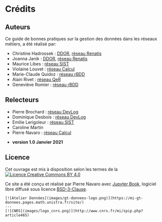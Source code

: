 # Crédits

## Auteurs

Ce guide de bonnes pratiques sur la gestion des données dans les réseaux métiers, a été réalisé par:

* Christine Hadrossek : [DDOR](https://www.science-ouverte.cnrs.fr/), [réseau Renatis](http://renatis.cnrs.fr/)
* Joanna Janik : [DDOR](https://www.science-ouverte.cnrs.fr/), [réseau Renatis](http://renatis.cnrs.fr/)
* Maurice Libes : [réseau SIST](http://sist.cnrs.fr)
* Violaine Louvet : [réseau Calcul](https://calcul.math.cnrs.fr/)
* Marie-Claude Quidoz : [réseau rBDD](http://rbdd.cnrs.fr/)
* Alain Rivet : [réseau QeR](http://qualite-en-recherche.cnrs.fr/)
* Geneviève Romier : [réseau rBDD](http://rbdd.cnrs.fr/)

## Relecteurs

* Pierre Brochard : [réseau DevLog](http://devlog.cnrs.fr/)
* Dominique Desbois : [réseau DevLog](http://devlog.cnrs.fr/)
* Emilie Lerigoleur : [réseau SIST](http://sist.cnrs.fr)
* Caroline Martin
* Pierre Navaro : [réseau Calcul](https://calcul.math.cnrs.fr/)

- **version 1.0 Janvier 2021**

## Licence 

Cet ouvrage est mis à disposition selon les termes de la [![Licence Creative Commons BY 4.0](https://licensebuttons.net/l/by/4.0/80x15.png)](http://creativecommons.org/licenses/by/4.0/deed.fr)

Ce site a été conçu et réalisé par Pierre Navaro avec [Jupyter Book](https://jupyterbook.org), logiciel libre diffusé sous licence [BSD-3-Clause](https://opensource.org/licenses/BSD-3-Clause).

````{panels}
[![Atelier Données](images/gt-donnees-logo.png)](https://mi-gt-donnees.pages.math.unistra.fr/site/)
---
[![CNRS](images/logo_cnrs.png)](http://www.cnrs.fr/mi/spip.php?article465)
````

